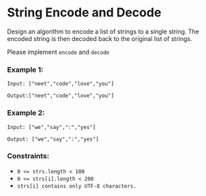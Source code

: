 # String Encode and Decode
Design an algorithm to encode a list of strings to a single string. The encoded string is then decoded back to the original list of strings.

Please implement `encode` and `decode`

### Example 1:
```
Input: ["neet","code","love","you"]

Output:["neet","code","love","you"]
```
### Example 2:
```
Input: ["we","say",":","yes"]

Output: ["we","say",":","yes"]
```
### Constraints:

- `0 <= strs.length < 100`
- `0 <= strs[i].length < 200`
- `strs[i] contains only UTF-8 characters.`